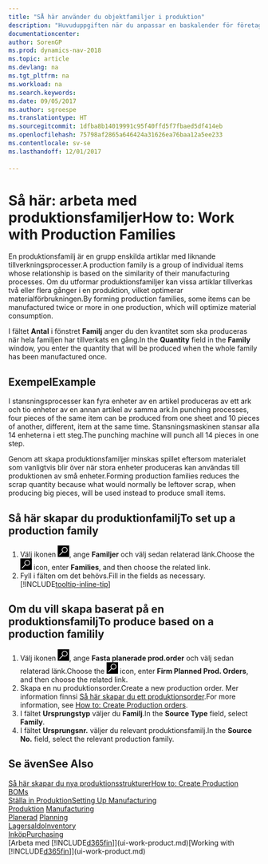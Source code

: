 ```yaml
---
title: "SÅ här använder du objektfamiljer i produktion"
description: "Huvuduppgiften när du anpassar en baskalender för företaget, eller någon av dess affärspartner, är att ange eventuella ändringar av status som arbetsdag eller ledig dag."
documentationcenter: 
author: SorenGP
ms.prod: dynamics-nav-2018
ms.topic: article
ms.devlang: na
ms.tgt_pltfrm: na
ms.workload: na
ms.search.keywords: 
ms.date: 09/05/2017
ms.author: sgroespe
ms.translationtype: HT
ms.sourcegitcommit: 1dfba8b14019991c95f40ffd5f7fbaed5df414eb
ms.openlocfilehash: 75798af2865a646424a31626ea76baa12a5ee233
ms.contentlocale: sv-se
ms.lasthandoff: 12/01/2017

---
```

# <a name="how-to-work-with-production-families"></a><span data-ttu-id="253f8-103">Så här: arbeta med produktionsfamiljer</span><span class="sxs-lookup"><span data-stu-id="253f8-103">How to: Work with Production Families</span></span>
<span data-ttu-id="253f8-104">En produktionsfamilj är en grupp enskilda artiklar med liknande tillverkningsprocesser.</span><span class="sxs-lookup"><span data-stu-id="253f8-104">A production family is a group of individual items whose relationship is based on the similarity of their manufacturing processes.</span></span> <span data-ttu-id="253f8-105">Om du utformar produktionsfamiljer kan vissa artiklar tillverkas två eller flera gånger i en produktion, vilket optimerar materialförbrukningen.</span><span class="sxs-lookup"><span data-stu-id="253f8-105">By forming production families, some items can be manufactured twice or more in one production, which will optimize material consumption.</span></span>

<span data-ttu-id="253f8-106">I fältet **Antal** i fönstret **Familj** anger du den kvantitet som ska produceras när hela familjen har tillverkats en gång.</span><span class="sxs-lookup"><span data-stu-id="253f8-106">In the **Quantity** field in the **Family** window, you enter the quantity that will be produced when the whole family has been manufactured once.</span></span>

## <a name="example"></a><span data-ttu-id="253f8-107">Exempel</span><span class="sxs-lookup"><span data-stu-id="253f8-107">Example</span></span>
<span data-ttu-id="253f8-108">I stansningsprocesser kan fyra enheter av en artikel produceras av ett ark och tio enheter av en annan artikel av samma ark.</span><span class="sxs-lookup"><span data-stu-id="253f8-108">In punching processes, four pieces of the same item can be produced from one sheet and 10 pieces of another, different, item at the same time.</span></span> <span data-ttu-id="253f8-109">Stansningsmaskinen stansar alla 14 enheterna i ett steg.</span><span class="sxs-lookup"><span data-stu-id="253f8-109">The punching machine will punch all 14 pieces in one step.</span></span>

<span data-ttu-id="253f8-110">Genom att skapa produktionsfamiljer minskas spillet eftersom materialet som vanligtvis blir över när stora enheter produceras kan användas till produktionen av små enheter.</span><span class="sxs-lookup"><span data-stu-id="253f8-110">Forming production families reduces the scrap quantity because what would normally be leftover scrap, when producing big pieces, will be used instead to produce small items.</span></span>

## <a name="to-set-up-a-production-family"></a><span data-ttu-id="253f8-111">Så här skapar du produktionfamilj</span><span class="sxs-lookup"><span data-stu-id="253f8-111">To set up a production family</span></span>
1. <span data-ttu-id="253f8-112">Välj ikonen ![Söka efter sida eller rapport](media/ui-search/search_small.png "ikonen Söka efter sida eller rapport"), ange **Familjer** och välj sedan relaterad länk.</span><span class="sxs-lookup"><span data-stu-id="253f8-112">Choose the ![Search for Page or Report](media/ui-search/search_small.png "Search for Page or Report icon") icon, enter **Families**, and then choose the related link.</span></span>
2. <span data-ttu-id="253f8-113">Fyll i fälten om det behövs.</span><span class="sxs-lookup"><span data-stu-id="253f8-113">Fill in the fields as necessary.</span></span> [!INCLUDE[tooltip-inline-tip](includes/tooltip-inline-tip_md.md)]

## <a name="to-produce-based-on-a-production-familily"></a><span data-ttu-id="253f8-114">Om du vill skapa baserat på en produktionsfamilj</span><span class="sxs-lookup"><span data-stu-id="253f8-114">To produce based on a production familily</span></span>
1. <span data-ttu-id="253f8-115">Välj ikonen ![Söka efter sida eller rapport](media/ui-search/search_small.png "ikonen Söka efter sida eller rapport"), ange **Fasta planerade prod.order** och välj sedan relaterad länk.</span><span class="sxs-lookup"><span data-stu-id="253f8-115">Choose the ![Search for Page or Report](media/ui-search/search_small.png "Search for Page or Report icon") icon, enter **Firm Planned Prod. Orders**, and then choose the related link.</span></span>
2. <span data-ttu-id="253f8-116">Skapa en nu produktionsorder.</span><span class="sxs-lookup"><span data-stu-id="253f8-116">Create a new production order.</span></span> <span data-ttu-id="253f8-117">Mer information finnsi [Så här skapar du ett produktionsorder](production-how-to-create-production-orders.md).</span><span class="sxs-lookup"><span data-stu-id="253f8-117">For more information, see [How to: Create Production orders](production-how-to-create-production-orders.md).</span></span>
3. <span data-ttu-id="253f8-118">I fältet **Ursprungstyp** väljer du **Familj**.</span><span class="sxs-lookup"><span data-stu-id="253f8-118">In the **Source Type** field, select **Family**.</span></span>  
4. <span data-ttu-id="253f8-119">I fältet **Ursprungsnr.** väljer du relevant produktionsfamilj.</span><span class="sxs-lookup"><span data-stu-id="253f8-119">In the **Source No.** field, select the relevant production family.</span></span>

## <a name="see-also"></a><span data-ttu-id="253f8-120">Se även</span><span class="sxs-lookup"><span data-stu-id="253f8-120">See Also</span></span>
[<span data-ttu-id="253f8-121">Så här skapar du nya produktionsstrukturer</span><span class="sxs-lookup"><span data-stu-id="253f8-121">How to: Create Production BOMs</span></span>](production-how-to-create-production-boms.md)  
[<span data-ttu-id="253f8-122">Ställa in Produktion</span><span class="sxs-lookup"><span data-stu-id="253f8-122">Setting Up Manufacturing</span></span>](production-configure-production-processes.md)  
<span data-ttu-id="253f8-123">[Produktion](production-manage-manufacturing.md)  </span><span class="sxs-lookup"><span data-stu-id="253f8-123">[Manufacturing](production-manage-manufacturing.md)  </span></span>  
<span data-ttu-id="253f8-124">[Planerad](production-planning.md) </span><span class="sxs-lookup"><span data-stu-id="253f8-124">[Planning](production-planning.md) </span></span>  
[<span data-ttu-id="253f8-125">Lagersaldo</span><span class="sxs-lookup"><span data-stu-id="253f8-125">Inventory</span></span>](inventory-manage-inventory.md)  
[<span data-ttu-id="253f8-126">Inköp</span><span class="sxs-lookup"><span data-stu-id="253f8-126">Purchasing</span></span>](purchasing-manage-purchasing.md)  
<span data-ttu-id="253f8-127">[Arbeta med [!INCLUDE[d365fin](includes/d365fin_md.md)]](ui-work-product.md)</span><span class="sxs-lookup"><span data-stu-id="253f8-127">[Working with [!INCLUDE[d365fin](includes/d365fin_md.md)]](ui-work-product.md)</span></span>

